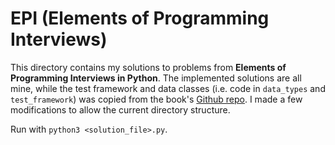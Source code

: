 # EPI (Elements of Programming Interviews)

This directory contains my solutions to problems from __Elements of Programming Interviews in Python__. The implemented solutions are all mine, while the test framework and data classes (i.e. code in `data_types` and `test_framework`) was copied from the book's [Github repo](https://github.com/adnanaziz/EPIJudge). I made a few modifications to allow the current directory structure.

Run with `python3 <solution_file>.py`.